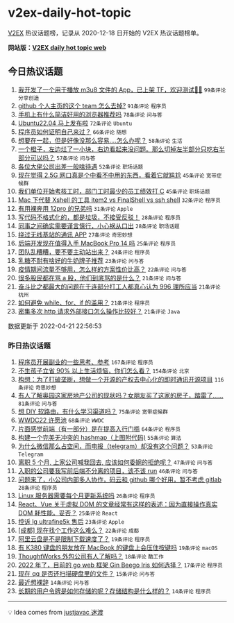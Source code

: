 # v2ex-daily-hot-topic

[V2EX](https://www.v2ex.com/) 热议话题榜，记录从 2020-12-18 日开始的 V2EX 热议话题榜单。

**网站版：[V2EX daily hot topic web](https://boojack.github.io/v2ex-daily-hot-topic-web/)**

## 今日热议话题

<!-- TODAY BEGIN -->

1. [我开发了一个用于播放 m3u8 文件的 App，已上架 TF，欢迎测试👏🏻](https://www.v2ex.com/t/848300) `99条评论` `分享创造`
1. [github 个人主页的这个 team 怎么去掉?](https://www.v2ex.com/t/848327) `91条评论` `程序员`
1. [手机上有什么简洁好用的浏览器推荐吗](https://www.v2ex.com/t/848294) `78条评论` `问与答`
1. [Ubuntu22.04 马上发布啦](https://www.v2ex.com/t/848297) `72条评论` `Ubuntu`
1. [程序员如何证明自己来过？](https://www.v2ex.com/t/848321) `66条评论` `随想`
1. [想要在一起，但是好像没那么容易....怎么办呢？](https://www.v2ex.com/t/848382) `58条评论` `生活`
1. [一个橙子，左边烂了一小块，右边看起来没问题。那么切掉左半部分只吃右半部分可以吗？](https://www.v2ex.com/t/848379) `57条评论` `问与答`
1. [各位大佬公司出差一般啥待遇](https://www.v2ex.com/t/848288) `52条评论` `职场话题`
1. [现在觉得 2.5G 网口真是个中看不中用的东西，看着它就尴尬](https://www.v2ex.com/t/848425) `45条评论` `宽带症候群`
1. [我们单位开始考核工时，部门工时最少的员工绩效打 C](https://www.v2ex.com/t/848293) `45条评论` `职场话题`
1. [Mac 下代替 Xshell 的工具 item2 vs FinalShell vs ssh shell](https://www.v2ex.com/t/848386) `32条评论` `程序员`
1. [有用裸奔用 12pro 的兄弟吗](https://www.v2ex.com/t/848374) `31条评论` `Apple`
1. [写代码不格式化的，都是垃圾，不接受反驳！](https://www.v2ex.com/t/848431) `28条评论` `程序员`
1. [同事之间确实需要谨言慎行，小心祸从口出](https://www.v2ex.com/t/848356) `28条评论` `职场话题`
1. [绕过无线基站的通讯 APP](https://www.v2ex.com/t/848330) `27条评论` `奇思妙想`
1. [后端开发现在值得入手 MacBook Pro 14 吗](https://www.v2ex.com/t/848385) `25条评论` `程序员`
1. [团队乱糟糟，要不要主动站出来？](https://www.v2ex.com/t/848302) `24条评论` `程序员`
1. [乳糖不耐有啥好的牛奶牌子推荐](https://www.v2ex.com/t/848408) `23条评论` `问与答`
1. [疫情期间流量不够用，怎么样的方案性价比高？](https://www.v2ex.com/t/848415) `22条评论` `问与答`
1. [很多股民都在骂 a 股，他们到底骂的是什么？](https://www.v2ex.com/t/848460) `21条评论` `问与答`
1. [奋斗比之都最大的问题在于连部分打工人都真心认为 996 理所应当](https://www.v2ex.com/t/848411) `21条评论` `杭州`
1. [如何避免 while、for、if 的滥用？](https://www.v2ex.com/t/848308) `21条评论` `程序员`
1. [密集多次 http 请求外部接口怎么操作比较好？](https://www.v2ex.com/t/848291) `21条评论` `Java`

数据更新于 2022-04-21 22:56:53

<!-- TODAY END -->

### 昨日热议话题

<!-- YESTERDAY BEGIN -->

1. [程序员开展副业的一些思考、参考](https://www.v2ex.com/t/848072) `167条评论` `程序员`
1. [不生孩子立省 90% 以上生活烦恼，你们怎么看？](https://www.v2ex.com/t/848073) `154条评论` `北京`
1. [构想：为了打破垄断，想做一个开源的产权去中心化的即时通讯开源项目](https://www.v2ex.com/t/848089) `116条评论` `奇思妙想`
1. [有人了解奥园这家房地产公司的现状吗？女朋友买了这家的房子，踏雷了......](https://www.v2ex.com/t/848057) `81条评论` `问与答`
1. [想 DIY 软路由，有什么学习渠道吗？](https://www.v2ex.com/t/848056) `75条评论` `宽带症候群`
1. [WWDC22 许愿池](https://www.v2ex.com/t/848052) `68条评论` `WWDC`
1. [片面感觉前端（有一部分）是在提高入行门槛](https://www.v2ex.com/t/848148) `64条评论` `程序员`
1. [构建一个完美无冲突的 hashmap（上图附代码)](https://www.v2ex.com/t/848178) `55条评论` `算法`
1. [为什么微信那么占空间，而电报（telegram）却没有这个问题？](https://www.v2ex.com/t/848198) `53条评论` `Telegram`
1. [离职 5 个月, 上家公司喊我回去, 应该如何委婉的拒绝呢？](https://www.v2ex.com/t/848044) `47条评论` `问与答`
1. [入职的公司要我写前后端不分离的项目，该不该 run](https://www.v2ex.com/t/848100) `46条评论` `问与答`
1. [问题来了，小公司内部多人协作，码云和 github 哪个好用，暂不考虑 gitlab](https://www.v2ex.com/t/848183) `28条评论` `程序员`
1. [Linux 服务器需要每个月更新系统吗](https://www.v2ex.com/t/848245) `26条评论` `程序员`
1. [React、Vue 关于虚拟 DOM 的文章经常有这样的表述：因为直接操作真实 DOM 耗性能。妥否？](https://www.v2ex.com/t/848093) `25条评论` `React`
1. [控诉 lg ultrafine5k 售后](https://www.v2ex.com/t/848149) `23条评论` `Apple`
1. [[成都] 现在找个工作这么难么？](https://www.v2ex.com/t/848082) `22条评论` `成都`
1. [阿里云盘是不是限制下载速度了？](https://www.v2ex.com/t/848215) `19条评论` `程序员`
1. [有 K380 键盘的朋友放在 MacBook 的键盘上会压住按键吗](https://www.v2ex.com/t/848051) `19条评论` `macOS`
1. [ThoughtWorks 外包公司有人了解吗？](https://www.v2ex.com/t/848102) `18条评论` `酷工作`
1. [2022 年了，目前的 go web 框架 Gin Beego Iris 如何选择？](https://www.v2ex.com/t/848201) `17条评论` `程序员`
1. [现在 qq 是否还扫描硬盘里的文件？](https://www.v2ex.com/t/848050) `15条评论` `问与答`
1. [最近想裸辞](https://www.v2ex.com/t/848213) `14条评论` `问与答`
1. [长期的用户令牌是如何存储的呢？存储结构是什么样的？](https://www.v2ex.com/t/848208) `14条评论` `程序员`

<!-- YESTERDAY END -->

---

💡 Idea comes from [justjavac 迷渡](https://github.com/justjavac/)
